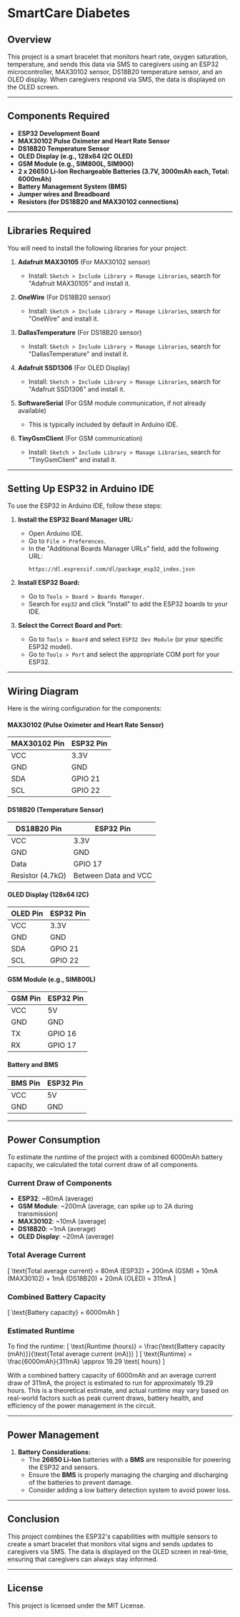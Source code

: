 # SmartCare Diabetes

## Overview
This project is a smart bracelet that monitors heart rate, oxygen saturation, temperature, and sends this data via SMS to caregivers using an ESP32 microcontroller, MAX30102 sensor, DS18B20 temperature sensor, and an OLED display. When caregivers respond via SMS, the data is displayed on the OLED screen.

---

## Components Required
- **ESP32 Development Board**
- **MAX30102 Pulse Oximeter and Heart Rate Sensor**
- **DS18B20 Temperature Sensor**
- **OLED Display (e.g., 128x64 I2C OLED)**
- **GSM Module (e.g., SIM800L, SIM900)**
- **2 x 26650 Li-Ion Rechargeable Batteries (3.7V, 3000mAh each, Total: 6000mAh)**
- **Battery Management System (BMS)**
- **Jumper wires and Breadboard**
- **Resistors (for DS18B20 and MAX30102 connections)**

---

## Libraries Required
You will need to install the following libraries for your project:

1. **Adafruit MAX30105** (For MAX30102 sensor)
   - Install: `Sketch > Include Library > Manage Libraries`, search for "Adafruit MAX30105" and install it.

2. **OneWire** (For DS18B20 sensor)
   - Install: `Sketch > Include Library > Manage Libraries`, search for "OneWire" and install it.

3. **DallasTemperature** (For DS18B20 sensor)
   - Install: `Sketch > Include Library > Manage Libraries`, search for "DallasTemperature" and install it.

4. **Adafruit SSD1306** (For OLED Display)
   - Install: `Sketch > Include Library > Manage Libraries`, search for "Adafruit SSD1306" and install it.

5. **SoftwareSerial** (For GSM module communication, if not already available)
   - This is typically included by default in Arduino IDE.

6. **TinyGsmClient** (For GSM communication)
   - Install: `Sketch > Include Library > Manage Libraries`, search for "TinyGsmClient" and install it.

---

## Setting Up ESP32 in Arduino IDE

To use the ESP32 in Arduino IDE, follow these steps:

1. **Install the ESP32 Board Manager URL:**
   - Open Arduino IDE.
   - Go to `File > Preferences`.
   - In the "Additional Boards Manager URLs" field, add the following URL:
     ```
     https://dl.espressif.com/dl/package_esp32_index.json
     ```

2. **Install ESP32 Board:**
   - Go to `Tools > Board > Boards Manager`.
   - Search for `esp32` and click "Install" to add the ESP32 boards to your IDE.

3. **Select the Correct Board and Port:**
   - Go to `Tools > Board` and select `ESP32 Dev Module` (or your specific ESP32 model).
   - Go to `Tools > Port` and select the appropriate COM port for your ESP32.

---

## Wiring Diagram

Here is the wiring configuration for the components:

#### MAX30102 (Pulse Oximeter and Heart Rate Sensor)
| MAX30102 Pin     | ESP32 Pin  |
|------------------|------------|
| VCC              | 3.3V       |
| GND              | GND        |
| SDA              | GPIO 21    |
| SCL              | GPIO 22    |

#### DS18B20 (Temperature Sensor)
| DS18B20 Pin      | ESP32 Pin  |
|------------------|------------|
| VCC              | 3.3V       |
| GND              | GND        |
| Data             | GPIO 17    |
| Resistor (4.7kΩ) | Between Data and VCC |

#### OLED Display (128x64 I2C)
| OLED Pin         | ESP32 Pin  |
|------------------|------------|
| VCC              | 3.3V       |
| GND              | GND        |
| SDA              | GPIO 21    |
| SCL              | GPIO 22    |

#### GSM Module (e.g., SIM800L)
| GSM Pin          | ESP32 Pin  |
|------------------|------------|
| VCC              | 5V         |
| GND              | GND        |
| TX               | GPIO 16    |
| RX               | GPIO 17    |

#### Battery and BMS
| BMS Pin          | ESP32 Pin  |
|------------------|------------|
| VCC              | 5V         |
| GND              | GND        |

---

## Power Consumption
To estimate the runtime of the project with a combined 6000mAh battery capacity, we calculated the total current draw of all components.

### Current Draw of Components
- **ESP32**: ~80mA (average)
- **GSM Module**: ~200mA (average, can spike up to 2A during transmission)
- **MAX30102**: ~10mA (average)
- **DS18B20**: ~1mA (average)
- **OLED Display**: ~20mA (average)

### Total Average Current
\[ \text{Total average current} = 80mA (ESP32) + 200mA (GSM) + 10mA (MAX30102) + 1mA (DS18B20) + 20mA (OLED) = 311mA \]

### Combined Battery Capacity
\[ \text{Battery capacity} = 6000mAh \]

### Estimated Runtime
To find the runtime:
\[ \text{Runtime (hours)} = \frac{\text{Battery capacity (mAh)}}{\text{Total average current (mA)}} \]
\[ \text{Runtime} = \frac{6000mAh}{311mA} \approx 19.29 \text{ hours} \]

With a combined battery capacity of 6000mAh and an average current draw of 311mA, the project is estimated to run for approximately 19.29 hours. This is a theoretical estimate, and actual runtime may vary based on real-world factors such as peak current draws, battery health, and efficiency of the power management in the circuit.

---

## Power Management

1. **Battery Considerations:**
   - The **26650 Li-Ion** batteries with a **BMS** are responsible for powering the ESP32 and sensors.
   - Ensure the **BMS** is properly managing the charging and discharging of the batteries to prevent damage.
   - Consider adding a low battery detection system to avoid power loss.

---

## Conclusion

This project combines the ESP32's capabilities with multiple sensors to create a smart bracelet that monitors vital signs and sends updates to caregivers via SMS. The data is displayed on the OLED screen in real-time, ensuring that caregivers can always stay informed.

---

## License

This project is licensed under the MIT License.


